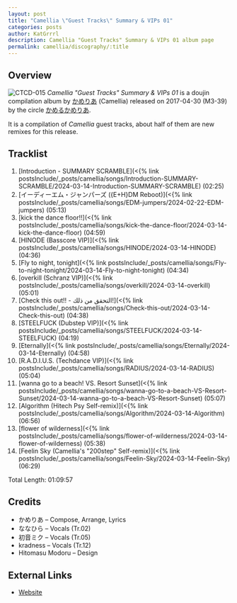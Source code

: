 ```yaml
---
layout: post
title: "Camellia \"Guest Tracks\" Summary & VIPs 01"
categories: posts
author: KatGrrrl
description: Camellia "Guest Tracks" Summary & VIPs 01 album page
permalink: camellia/discography/:title
---
```


## Overview

![CTCD-015](https://cdn.camellia.wiki/images/camellia/albums/CTCD-015.png)
*Camellia "Guest Tracks" Summary & VIPs 01* is a doujin compilation album by [かめりあ](/camellia) (Camellia) released on 2017-04-30 (M3-39) by the circle [かめるかめりあ](#).

It is a compilation of *Camellia* guest tracks, about half of them are new remixes for this release.

## Tracklist

1. [Introduction - SUMMARY SCRAMBLE](<{% link postsInclude/_posts/camellia/songs/Introduction-SUMMARY-SCRAMBLE/2024-03-14-Introduction-SUMMARY-SCRAMBLE) (02:25)
2. [イーディーエム・ジャンパーズ ({E+H}DM Reboot)](<{% link postsInclude/_posts/camellia/songs/EDM-jumpers/2024-02-22-EDM-jumpers) (05:13)
3. [kick the dance floor!!](<{% link postsInclude/_posts/camellia/songs/kick-the-dance-floor/2024-03-14-kick-the-dance-floor) (04:59)
4. [HINODE (Basscore VIP)](<{% link postsInclude/_posts/camellia/songs/HINODE/2024-03-14-HINODE) (04:36)
5. [Fly to night, tonight](<{% link postsInclude/_posts/camellia/songs/Fly-to-night-tonight/2024-03-14-Fly-to-night-tonight) (04:34)
6. [overkill (Schranz VIP)](<{% link postsInclude/_posts/camellia/songs/overkill/2024-03-14-overkill) (05:01)
7. [Check this out!! - التحقق من ذلك!](<{% link postsInclude/_posts/camellia/songs/Check-this-out/2024-03-14-Check-this-out) (04:38)
8. [STEELFUCK (Dubstep VIP)](<{% link postsInclude/_posts/camellia/songs/STEELFUCK/2024-03-14-STEELFUCK) (04:19)
9. [Eternally](<{% link postsInclude/_posts/camellia/songs/Eternally/2024-03-14-Eternally) (04:58)
10. [R.A.D.I.U.S. (Techdance VIP)](<{% link postsInclude/_posts/camellia/songs/RADIUS/2024-03-14-RADIUS) (05:04)
11. [wanna go to a beach! VS. Resort Sunset](<{% link postsInclude/_posts/camellia/songs/wanna-go-to-a-beach-VS-Resort-Sunset/2024-03-14-wanna-go-to-a-beach-VS-Resort-Sunset) (05:07)
12. [Algorithm (Hitech Psy Self-remix)](<{% link postsInclude/_posts/camellia/songs/Algorithm/2024-03-14-Algorithm) (06:56)
13. [flower of wilderness](<{% link postsInclude/_posts/camellia/songs/flower-of-wilderness/2024-03-14-flower-of-wilderness) (05:38)
14. [Feelin Sky (Camellia's "200step" Self-remix)](<{% link postsInclude/_posts/camellia/songs/Feelin-Sky/2024-03-14-Feelin-Sky) (06:29)

Total Length: 01:09:57

## Credits

* かめりあ – Compose, Arrange, Lyrics
* ななひら – Vocals (Tr.02)
* 初音ミク – Vocals (Tr.05)
* kradness – Vocals (Tr.12)
* Hitomasu Modoru – Design

## External Links

* [Website](https://cametek.jp/summary01/)
